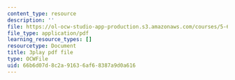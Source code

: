 ```yaml
---
content_type: resource
description: ''
file: https://ol-ocw-studio-app-production.s3.amazonaws.com/courses/5-61-physical-chemistry-fall-2017/66b6d07d8c2a91636af68387a9d0a616_zwz9M1XNn-c.pdf
file_type: application/pdf
learning_resource_types: []
resourcetype: Document
title: 3play pdf file
type: OCWFile
uid: 66b6d07d-8c2a-9163-6af6-8387a9d0a616
---
```

